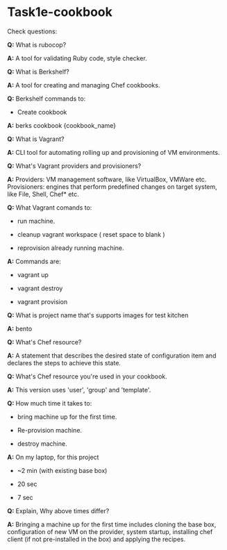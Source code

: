 # Task1e-cookbook

Check questions:


**Q:** What is rubocop?

**A:** A tool for validating Ruby code, style checker.


**Q:** What is Berkshelf?

**A:** A tool for creating and managing Chef cookbooks.


**Q:** Berkshelf commands to:

   - Create cookbook

**A:** berks cookbook {cookbook_name}


**Q:** What is Vagrant?

**A:** CLI tool for automating rolling up and provisioning of VM environments.


**Q:** What's Vagrant providers and provisioners?

**A:** Providers: VM management software, like VirtualBox, VMWare etc. Provisioners: engines that perform predefined changes on target system, like File, Shell, Chef* etc.


**Q:** What Vagrant comands to:

   - run machine.

   - cleanup vagrant workspace ( reset space to blank )

   - reprovision already running machine.

**A:** Commands are:

   - vagrant up

   - vagrant destroy

   - vagrant provision


**Q:** What is project name that's supports images for test kitchen

**A:** bento
   

**Q:** What's Chef resource?

**A:** A statement that describes the desired state of configuration item and declares the steps to achieve this state.


**Q:** What's Chef resource you're used in your cookbook.

**A:** This version uses 'user', 'group' and 'template'.


**Q:** How much time it takes to:

   - bring machine up for the first time.

   - Re-provision machine.

   - destroy machine.

**A:** On my laptop, for this project

   - ~2 min (with existing base box)

   - 20 sec

   - 7 sec


**Q:** Explain, Why above times differ?

**A:** Bringing a machine up for the first time includes cloning the base box, configuration of new VM on the provider, system startup, installing chef client (if not pre-installed in the box) and applying the recipes.
